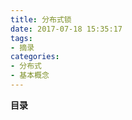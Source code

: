 ```yaml
---
title: 分布式锁
date: 2017-07-18 15:35:17
tags: 
- 摘录
categories: 
- 分布式
- 基本概念
---
```


__目录__

<!-- toc -->
<!--more-->
